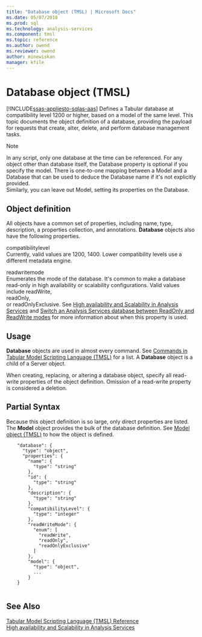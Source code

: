```yaml
---
title: "Database object (TMSL) | Microsoft Docs"
ms.date: 05/07/2018
ms.prod: sql
ms.technology: analysis-services
ms.component: tmsl
ms.topic: reference
ms.author: owend
ms.reviewer: owend
author: minewiskan
manager: kfile
---
```

# Database object (TMSL)
[!INCLUDE[ssas-appliesto-sqlas-aas](../../includes/ssas-appliesto-sqlas-aas.md)]
  Defines a Tabular database at compatibility level 1200 or higher, based on a model of the same level. This topic documents the object definition of a database, providing the payload for requests that create, alter, delete, and perform database management tasks.  
  
> [!NOTE]  
>  In any script, only one database at the time can be referenced. For any object other than database itself, the Database property is optional if you specify the model. There is one-to-one mapping between a Model and a Database that can be used to deduce the Database name if it's not explicitly provided.   
> Similarly, you can leave out Model, setting its properties on the Database.  
  
## Object definition  
 All objects have a common set of properties, including name, type, description, a properties collection, and annotations. **Database** objects also have the following properties.  
  
 compatibilitylevel  
 Currently, valid values are 1200, 1400. Lower compatibility levels use a different metadata engine.  
  
 readwritemode  
 Enumerates the mode of the database. It's common to make a database read-only in high availability or scalability configurations. Valid values include readWrite,  
                readOnly,  
                or readOnlyExclusive. See [High availability and Scalability in Analysis Services](../../analysis-services/instances/high-availability-and-scalability-in-analysis-services.md) and [Switch an Analysis Services database between ReadOnly and ReadWrite modes](../../analysis-services/multidimensional-models/switch-an-analysis-services-database-between-readonly-and-readwrite-modes.md) for more information about when this property is used.  
  
## Usage  
 **Database** objects are used in almost every command. See [Commands in Tabular Model Scripting Language &#40;TMSL&#41;](../../analysis-services/tabular-models-scripting-language-commands/tmsl-reference-commands.md) for a list. A **Database** object is a child of a Server object.  
  
 When creating, replacing, or altering a database object, specify all read-write properties of the object definition. Omission of a read-write property is considered a deletion.  
  
## Partial Syntax  
 Because this object definition is so large, only direct properties are listed. The **Model** object provides the bulk of the database definition. See [Model object &#40;TMSL&#41;](../../analysis-services/tabular-models-scripting-language-objects/model-object-tmsl.md) to how the object is defined.  
  
```  
    "database": {  
      "type": "object",  
      "properties": {  
        "name": {  
          "type": "string"  
        },  
        "id": {  
          "type": "string"  
        },  
        "description": {  
          "type": "string"  
        },  
        "compatibilityLevel": {  
          "type": "integer"  
        },  
        "readWriteMode": {  
          "enum": [  
            "readWrite",  
            "readOnly",  
            "readOnlyExclusive"  
          ]  
        },  
        "model": {  
          "type": "object",  
          ...  
        }  
    }  
  
```  
  
## See Also  
 [Tabular Model Scripting Language &#40;TMSL&#41; Reference](../../analysis-services/tabular-model-scripting-language-tmsl-reference.md)   
 [High availability and Scalability in Analysis Services](../../analysis-services/instances/high-availability-and-scalability-in-analysis-services.md)  
  
  
